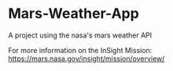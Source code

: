 # Mars-Weather-App

A project using the nasa's mars weather API

For more information on the InSight Mission:
https://mars.nasa.gov/insight/mission/overview/
